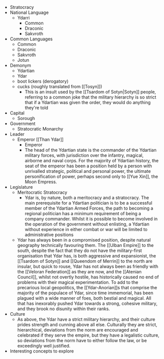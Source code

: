 - Stratocracy
- National Language
	- Ydarri
		- Common
		- Draconic
		- Sakvroth
- Common Languages
	- Common
	- Draconic
	- Sakvroth
	- Jotun
- Demonym
	- Ydartian
	- Ydar
	- boot lickers (derogatory)
	- cucks (roughly translated from [[Tosyn]])
		- This is an insult used by the [[Tsardom of Sotyn|Sotyn]] people, referring to a common joke that the military hierarchy is so strict that if a Ydartian was given the order, they would do anything they're told
- Capital
	- Sorough
- Government
	- Stratocratic Monarchy
- Leader
	- Emperor [[Than Ydar]]
		- Emperor
		- The head of the Ydartian state is the commander of the Ydartian military forces, with jurisdiction over the infantry, magical, airborne and naval corps.
		  For the majority of Ydartian history, the seat of the emperor has been a position held by a person with unrivalled strategic, political and personal power, the ultimate personification of power, perhaps second only to [[Yue Xin]], the Moon Empress.
- Legislature
	- Meritocratic Stratocracy
		- Ydar is, by nature, both a meritocracy and a stratocracy.
		  The main prerequisite for a Ydartian politician is to be a successful member of the Ydartian Armed Forces, the path to becoming a regional politician has a minimum requirement of being a company commander.
		  Whilst it is possible to become involved in the operation of the government without enlisting, a Ydartian without experience in either combat or war will be limited to administrative positions
	- Ydar has always been in a compromised position, despite natural geography technically favouring them.
	  The [[Ulban Empire]] to the south, despite the fact that they do not have the military-first organisation that Ydar has, is both aggressive and expansionist, the [[Tsardom of Sotyn]] and [[Queendom of Merrin]] to the north are insular, but quick to rouse, Ydar has not always been as friendly with the [[Veloran Federation]] as they are now, and the [[Atenian Council]], whilst not overtly hostile, has historically caused no end of problems with their magical experimentation.
	  To add to the precarious local geopolitics, the [[Ydar-Anorian]]s that comprise the majority of the populace of Ydar, since time immemorial, has been plagued with a wide manner of foes, both bestial and magical.
	  All that has inexorably pushed Ydar towards a strong, cohesive military, and they brook no disunity within their ranks.
- Culture
	- As above, the Ydar have a strict military hierarchy, and their culture prides strength and cunning above all else.
	  Culturally they are strict, hierarchical, deviations from the norm are encouraged and celebrated if they serve the empire, but they have a legalistic culture, so deviations from the norm have to either follow the law, or be exceedingly well justified.
- Interesting concepts to explore